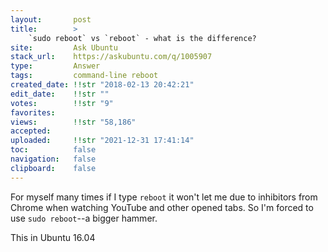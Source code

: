 ```yaml
---
layout:       post
title:        >
    `sudo reboot` vs `reboot` - what is the difference?
site:         Ask Ubuntu
stack_url:    https://askubuntu.com/q/1005907
type:         Answer
tags:         command-line reboot
created_date: !!str "2018-02-13 20:42:21"
edit_date:    !!str ""
votes:        !!str "9"
favorites:    
views:        !!str "58,186"
accepted:     
uploaded:     !!str "2021-12-31 17:41:14"
toc:          false
navigation:   false
clipboard:    false
---
```


For myself many times if I type `reboot` it won't let me due to inhibitors from Chrome when watching YouTube and other opened tabs. So I'm forced to use `sudo reboot`--a bigger hammer.

This in Ubuntu 16.04

